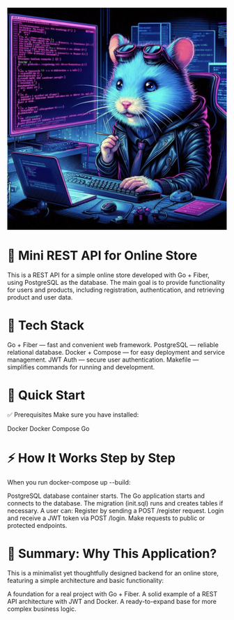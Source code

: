 ![Скриншот](images/Go.png)
# 🛒 Mini REST API for Online Store

This is a REST API for a simple online store developed with Go + Fiber, using PostgreSQL as the database. The main goal is to provide functionality for users and products, including registration, authentication, and retrieving product and user data.


# 📌 Tech Stack

Go + Fiber — fast and convenient web framework.
PostgreSQL — reliable relational database.
Docker + Compose — for easy deployment and service management.
JWT Auth — secure user authentication.
Makefile — simplifies commands for running and development.

# 🚀 Quick Start

✅ Prerequisites
Make sure you have installed:

Docker
Docker Compose
Go

# ⚡ How It Works Step by Step

When you run docker-compose up --build:

PostgreSQL database container starts.
The Go application starts and connects to the database.
The migration (init.sql) runs and creates tables if necessary.
A user can:
Register by sending a POST /register request.
Login and receive a JWT token via POST /login.
Make requests to public or protected endpoints.

# 🎯 Summary: Why This Application?

This is a minimalist yet thoughtfully designed backend for an online store, featuring a simple architecture and basic functionality:

A foundation for a real project with Go + Fiber.
A solid example of a REST API architecture with JWT and Docker.
A ready-to-expand base for more complex business logic.
